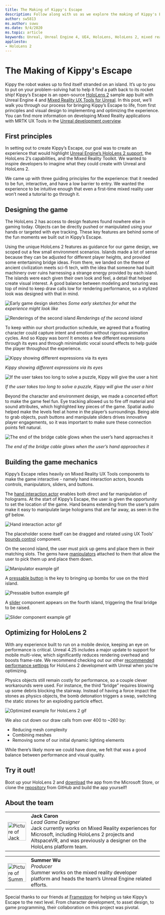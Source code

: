 ```yaml
---
title: The Making of Kippy's Escape
description: Follow along with us as we explore the making of Kippy's Escape for HoloLens 2 in Unreal Engine.
author: sw5813
ms.author: suwu
ms.date: 9/4/2020
ms.topic: article
keywords: Unreal, Unreal Engine 4, UE4, HoloLens, HoloLens 2, mixed reality, deploy to device, PC, documentation
appliesto:
- HoloLens 2
---
```



# The Making of Kippy's Escape

Kippy the robot wakes up to find itself stranded on an island. It’s up to you to put on your problem-solving hat to help it find a path back to its rocket ship! Kippy’s Escape is an open-source [HoloLens 2](https://docs.microsoft.com/hololens/hololens2-hardware) sample app built with Unreal Engine 4 and [Mixed Reality UX Tools for Unreal](https://github.com/microsoft/MixedReality-UXTools-Unreal). In this post, we’ll walk you through our process for bringing Kippy’s Escape to life, from first principles and visual design to implementing and optimizing the experience. You can find more information on developing Mixed Reality applications with MRTK UX Tools in the [Unreal development overview](unreal-development-overview.md).

## First principles 

In setting out to create Kippy’s Escape, our goal was to create an experience that would highlight [Unreal Engine’s HoloLens 2 support](https://docs.unrealengine.com/Platforms/AR/HoloLens2/index.html), the HoloLens 2’s capabilities, and the Mixed Reality Toolkit. We wanted to inspire developers to imagine what they could create with Unreal and HoloLens 2.  

We came up with three guiding principles for the experience: that it needed to be fun, interactive, and have a low barrier to entry. We wanted the experience to be intuitive enough that even a first-time mixed reality user won’t need a tutorial to go through it.  

## Designing the game 

The HoloLens 2 has access to design features found nowhere else in gaming today. Objects can be directly pushed or manipulated using your hands or targeted with eye tracking. These key features are behind some of the fun moments we built out in Kippy’s Escape.  

Using the unique HoloLens 2 features as guidance for our game design, we scoped out a few small environment scenarios. Islands made a lot of sense because they can be adjusted for different player heights, and provided some entertaining bridge ideas. From there, we landed on the theme of ancient civilization meets sci-fi tech, with the idea that someone had built machinery over ruins harnessing a strange energy provided by each island. The islands were each given their own look and feel, a detail that helped create visual interest. A good balance between modeling and texturing was top of mind to keep draw calls low for rendering performance, so a stylized look was designed with that in mind. 

![Early game design sketches](images/kippys-escape/kippys-escape-img-01.png)
*Some early sketches for what the experience might look like*

![Renderings of the second island](images/kippys-escape/kippys-escape-img-02.png)
*Renderings of the second island*

To keep within our short production schedule, we agreed that a floating character could capture intent and emotion without rigorous animation cycles. And so Kippy was born! It emotes a few different expressions through its eyes and through minimalistic vocal sound effects to help guide the player throughout the experience. 

![Kippy showing different expressions via its eyes](images/kippys-escape/kippys-escape-img-03.gif)

*Kippy showing different expressions via its eyes*

![If the user takes too long to solve a puzzle, Kippy will give the user a hint](images/kippys-escape/kippys-escape-img-04.gif)

*If the user takes too long to solve a puzzle, Kippy will give the user a hint*

Beyond the character and environment design, we made a concerted effort to make the game feel fun. Eye tracking allowed us to fire off material and sound attributes, which highlighted key pieces of the game. Spatial audio helped make the levels feel at home in the player’s surroundings. Being able to grab objects, push buttons and manipulate sliders drives innovative player engagements, so it was important to make sure these connection points felt natural. 

![The end of the bridge cable glows when the user’s hand approaches it](images/kippys-escape/kippys-escape-img-05.gif)

*The end of the bridge cable glows when the user’s hand approaches it*

## Building the game mechanics 

Kippy’s Escape relies heavily on Mixed Reality UX Tools components to make the game interactive - namely hand interaction actors, bounds controls, manipulators, sliders, and buttons.   

The [hand interaction actor](https://microsoft.github.io/MixedReality-UXTools-Unreal/version/public/0.9.x/Docs/HandInteraction.html) enables both direct and far manipulation of holograms. At the start of Kippy’s Escape, the user is given the opportunity to set the location of the game. Hand beams extending from the user’s palm make it easy to manipulate large holograms that are far away, as seen in the gif below.  

![Hand interaction actor gif](images/kippys-escape/kippys-escape-img-06.gif)

The placeholder scene itself can be dragged and rotated using UX Tools’ [bounds control](https://microsoft.github.io/MixedReality-UXTools-Unreal/version/public/0.9.x/Docs/BoundsControl.html) component.  

On the second island, the user must pick up gems and place them in their matching slots. The gems have [manipulators](https://microsoft.github.io/MixedReality-UXTools-Unreal/version/public/0.9.x/Docs/Manipulator.html) attached to them that allow the user to pick them up and place them down. 

![Manipulator example gif](images/kippys-escape/kippys-escape-img-07.gif)

A [pressable button](https://microsoft.github.io/MixedReality-UXTools-Unreal/version/public/0.9.x/Docs/PressableButton.html) is the key to bringing up bombs for use on the third island.  

![Pressable button example gif](images/kippys-escape/kippys-escape-img-08.gif)

A [slider](https://microsoft.github.io/MixedReality-UXTools-Unreal/version/public/0.9.x/Docs/PinchSlider.html) component appears on the fourth island, triggering the final bridge to be raised.  

![Slider component example gif](images/kippys-escape/kippys-escape-img-09.gif) 

## Optimizing for HoloLens 2 

With any experience built to run on a mobile device, keeping an eye on performance is critical. Unreal 4.25 includes a major update to support for mobile multi-view, which significantly reduces rendering overhead and boosts frame-rate. We recommend checking out our other [recommended performance settings](performance-recommendations-for-unreal.md) for HoloLens 2 development with Unreal when you're optimizing.  

Physics objects still remain costly for performance, so a couple clever workarounds were used. For instance, the third “bridge” requires blowing up some debris blocking the stairway. Instead of having a force impact the stones as physics objects, the bomb detonation triggers a swap, switching the static stones for an exploding particle effect. 

![Optimized example for HoloLens 2 gif](images/kippys-escape/kippys-escape-img-10.gif) 

We also cut down our draw calls from over 400 to  ~260 by: 
* Reducing mesh complexity
* Combining meshes
* Removing some of our initial dynamic lighting elements

While there’s likely more we could have done, we felt that was a good balance between performance and visual quality.  

## Try it out! 

Boot up your HoloLens 2 and [download](https://www.microsoft.com/p/kippys-escape/9nbd7gl86vkd) the app from the Microsoft Store, or clone the [repository](https://github.com/microsoft/MixedReality-Unreal-KippysEscape) from GitHub and build the app yourself!  

## About the team

<table style="border-collapse:collapse" padding-left="0px">
<tr>
<td style="border-style: none" width="60"><img alt="Picture of Jack Caron" width="60" height="60" src="images/kippys-escape/jack-caron.jpg"></td>
<td style="border-style: none"><b>Jack Caron</b><br><i>Lead Game Designer</i><br>Jack currently works on Mixed Reality experiences for Microsoft, including HoloLens 2 projects and AltspaceVR, and was previously a designer on the HoloLens platform team.</td>
</tr>
</table>

<table style="border-collapse:collapse" padding-left="0px">
<tr>
<td style="border-style: none" width="60"><img alt="Picture of Summer Wu" width="60" height="60" src="images/kippys-escape/summer-wu.jpg"></td>
<td style="border-style: none"><b>Summer Wu</b><br><i>Producer</i><br>Summer works on the mixed reality developer platform and heads the team’s Unreal Engine related efforts.</td>
</tr>
</table>

Special thanks to our friends at [Framestore](https://www.framestore.com/) for helping us take Kippy’s Escape to the next level. From character development, to asset design, to game programming, their collaboration on this project was pivotal.  